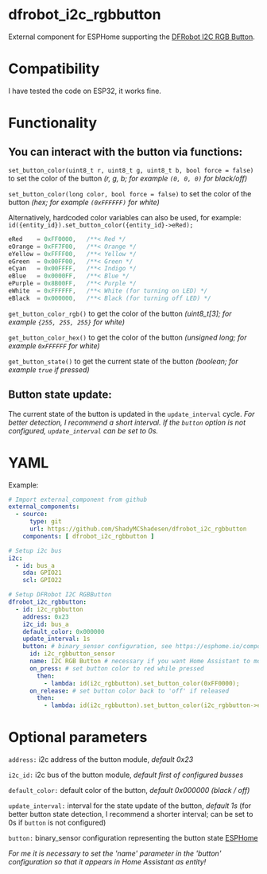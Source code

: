 # dfrobot_i2c_rgbbutton
External component for ESPHome supporting the [DFRobot I2C RGB Button](https://wiki.dfrobot.com/SKU_DFR0991_Gravity_I2C_RGB_LED_Button_Module).

# Compatibility

I have tested the code on ESP32, it works fine.

# Functionality

## You can interact with the button via functions:

`set_button_color(uint8_t r, uint8_t g, uint8_t b, bool force = false)`
to set the color of the button *(r, g, b; for example `(0, 0, 0)` for black/off)*

`set_button_color(long color, bool force = false)`
to set the color of the button *(hex; for example `(0xFFFFFF)` for white)*

Alternatively, hardcoded color variables can also be used, for example: `id({entity_id}).set_button_color({entity_id}->eRed);`
```cpp
eRed    = 0xFF0000,   /**< Red */
eOrange = 0xFF7F00,   /**< Orange */
eYellow = 0xFFFF00,   /**< Yellow */
eGreen  = 0x00FF00,   /**< Green */
eCyan   = 0x00FFFF,   /**< Indigo */
eBlue   = 0x0000FF,   /**< Blue */
ePurple = 0x8B00FF,   /**< Purple */
eWhite  = 0xFFFFFF,   /**< White (for turning on LED) */
eBlack  = 0x000000,   /**< Black (for turning off LED) */
```

`get_button_color_rgb()`
to get the color of the button *(uint8_t[3]; for example `{255, 255, 255}` for white)*

`get_button_color_hex()`
to get the color of the button *(unsigned long; for example `0xFFFFFF` for white)*

`get_button_state()`
to get the current state of the button *(boolean; for example `true` if pressed)*

## Button state update:

The current state of the button is updated in the `update_interval` cycle. *For better detection, I recommend a short interval.
If the `button` option is not configured, `update_interval` can be set to 0s.*

# YAML

Example:
```yaml
# Import external_component from github
external_components:
  - source:
      type: git
      url: https://github.com/ShadyMCShadesen/dfrobot_i2c_rgbbutton
    components: [ dfrobot_i2c_rgbbutton ]

# Setup i2c bus
i2c:    
  - id: bus_a
    sda: GPIO21
    scl: GPIO22

# Setup DFRobot I2C RGBButton
dfrobot_i2c_rgbbutton:
  - id: i2c_rgbbutton
    address: 0x23
    i2c_id: bus_a
    default_color: 0x000000
    update_interval: 1s
    button: # binary_sensor configuration, see https://esphome.io/components/binary_sensor/index.html
      id: i2c_rgbbutton_sensor
      name: I2C RGB Button # necessary if you want Home Assistant to monitor the entity, otherwise it will not be visible 
      on_press: # set button color to red while pressed
        then:
          - lambda: id(i2c_rgbbutton).set_button_color(0xFF0000);
      on_release: # set button color back to 'off' if released
        then:
          - lambda: id(i2c_rgbbutton).set_button_color(i2c_rgbbutton->eBlack);
```

# Optional parameters

`address:` i2c address of the button module, *default 0x23*

`i2c_id:` i2c bus of the button module, *default first of configured busses*

`default_color:` default color of the button, *default 0x000000 (black / off)*

`update_interval:` interval for the state update of the button, *default 1s* (for better button state detection, I recommend a shorter interval; can be set to 0s if `button` is not configured)

`button:` binary_sensor configuration representing the button state [ESPHome](https://esphome.io/components/binary_sensor/index.html)

*For me it is necessary to set the 'name' parameter in the 'button' configuration so that it appears in Home Assistant as entity!*
